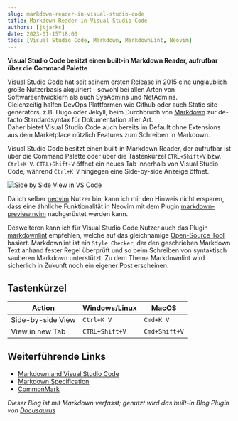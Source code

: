 ```yaml
---
slug: markdown-reader-in-visual-studio-code
title: Markdown Reader in Visual Studio Code
authors: [jtjarks]
date: 2023-01-15T18:00
tags: [Visual Studio Code, Markdown, MarkdownLint, Neovim]
---
```

**Visual Studio Code besitzt einen built-in Markdown Reader, aufrufbar
über die Command Palette**

[Visual Studio Code](https://code.visualstudio.com/) hat seit seinem ersten
Release in 2015 eine unglaublich große Nutzerbasis akquiriert - sowohl bei
allen Arten von Softwareentwicklern als auch SysAdmins und NetAdmins.  
Gleichzeitig halfen DevOps Plattformen wie Github oder auch Static site
generators, z.B. Hugo oder Jekyll, beim Durchbruch von
[Markdown](https://daringfireball.net/projects/markdown/) zur de-facto
Standardsyntax für Dokumentation aller Art.  
Daher bietet Visual Studio Code auch bereits im Default ohne Extensions
aus dem Marketplace nützlich Features zum Schreiben in Markdown.

Visual Studio Code besitzt einen built-in Markdown Reader, der aufrufbar
ist über die Command Palette oder über die Tastenkürzel `CTRL+Shift+V`
bzw. `Ctrl+K V`.
`CTRL+Shift+V` öffnet ein neues Tab innerhalb von Visual Studio Code, während
`Ctrl+K V` hingegen eine Side-by-side Anzeige öffnet.

![Side by Side View in VS Code](/img/2022-15-01-markdown-reader-in-vs-code/side-by-side-view.png)

Da ich selber [neovim](https://neovim.io/) Nutzer bin, kann ich mir den Hinweis
nicht ersparen, dass eine ähnliche Funktionalität in Neovim mit dem Plugin
[markdown-preview.nvim](https://github.com/iamcco/markdown-preview.nvim)
nachgerüstet werden kann.

Desweiteren kann ich für Visual Studio Code Nutzer auch das Plugin
[markdownlint](https://marketplace.visualstudio.com/items?itemName=DavidAnson.vscode-markdownlint)
empfehlen, welche auf das gleichnamige
[Open-Source Tool](https://github.com/DavidAnson/markdownlint) basiert.
Markdownlint ist ein `Style Checker`, der den geschrieben Markdown Text anhand
fester Regel überprüft und so beim Schreiben von syntaktisch sauberen
Markdown unterstützt. Zu dem Thema Markdownlint wird sicherlich in Zukunft
noch ein eigener Post erscheinen.

## Tastenkürzel

| Action | Windows/Linux | MacOS |
| --- | --- | --- |
| Side-by-side View | `Ctrl+K V` | `Cmd+K V` |
| View in new Tab | `CTRL+Shift+V` | `Cmd+Shift+V` |

## Weiterführende Links

- [Markdown and Visual Studio Code](https://code.visualstudio.com/docs/languages/markdown)
- [Markdown Specification](https://daringfireball.net/projects/markdown/)
- [CommonMark](https://commonmark.org/)

*Dieser Blog ist mit Markdown verfasst; genutzt wird das built-in Blog
Plugin von [Docusaurus](https://docusaurus.io/)*
